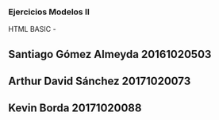 ### Ejercicios Modelos II 
HTML BASIC -


## Santiago Gómez Almeyda 20161020503
## Arthur David Sánchez 20171020073
## Kevin Borda 20171020088
